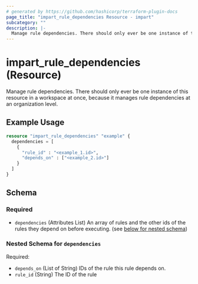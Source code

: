 ```yaml
---
# generated by https://github.com/hashicorp/terraform-plugin-docs
page_title: "impart_rule_dependencies Resource - impart"
subcategory: ""
description: |-
  Manage rule dependencies. There should only ever be one instance of this resource in a workspace at once, because it manages rule dependencies at an organization level.
---
```


# impart_rule_dependencies (Resource)

Manage rule dependencies. There should only ever be one instance of this resource in a workspace at once, because it manages rule dependencies at an organization level.

## Example Usage

```terraform
resource "impart_rule_dependencies" "example" {
  dependencies = [
    {
      "rule_id" : "<example_1.id>",
      "depends_on" : ["<example_2.id>"]
    }
  ]
}
```

<!-- schema generated by tfplugindocs -->
## Schema

### Required

- `dependencies` (Attributes List) An array of rules and the other ids of the rules they depend on before executing. (see [below for nested schema](#nestedatt--dependencies))

<a id="nestedatt--dependencies"></a>
### Nested Schema for `dependencies`

Required:

- `depends_on` (List of String) IDs of the rule this rule depends on.
- `rule_id` (String) The ID of the rule
